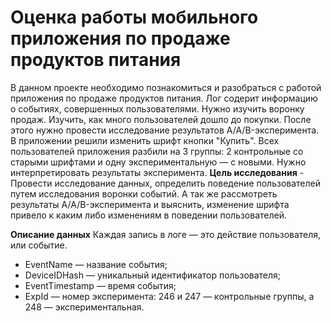 # Оценка работы мобильного приложения по продаже продуктов питания
В данном проекте необходимо познакомиться и разобраться с работой приложения по продаже продуктов питания. Лог содерит информацию о событиях, совершенных пользователями. Нужно изучить воронку продаж. Изучить, как много пользователей дошло до покупки.
После этого нужно провести исследование результатов A/A/B-эксперимента. В приложении решили изменить шрифт кнопки "Купить". Всех пользователей приложения разбили на 3 группы: 2 контрольные со старыми шрифтами и одну экспериментальную — с новыми. Нужно интерпретировать результаты эксперимента.
**Цель исследования** - Провести исследование данных, определить поведение пользователей путем исследования воронки событий. А так же рассмотреть результаты A/A/B-эксперимента и выяснить, изменение шрифта привело к каким либо изменениям в поведении пользователей.

**Описание данных**
Каждая запись в логе — это действие пользователя, или событие.
- EventName — название события;
- DeviceIDHash — уникальный идентификатор пользователя;
- EventTimestamp — время события;
- ExpId — номер эксперимента: 246 и 247 — контрольные группы, а 248 — экспериментальная.
